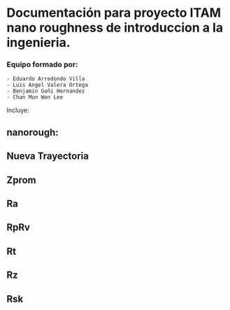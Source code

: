 Documentación para proyecto ITAM nano roughness de introduccion a la ingenieria.
==============

### Equipo formado por: 
	- Eduardo Arredondo Villa
	- Luis Angel Valera Ortega
	- Benjamin Goñi Hernandez
	- Chan Mun Won Lee

Incluye:

## nanorough:
	
## Nueva Trayectoria
	
## Zprom
	
## Ra

## RpRv

## Rt

## Rz

## Rsk




